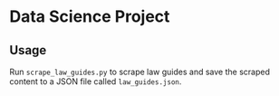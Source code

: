 # Data Science Project

## Usage

Run `scrape_law_guides.py` to scrape law guides and save the scraped content to a JSON file called `law_guides.json`.
